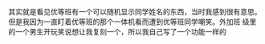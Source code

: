 其实就是看见优等班有一个可以随机显示同学姓名的东西，当时我感到很有意思。但是我因为一直盯着优等班的那个一体机看而遭到优等班同学嘲笑。外加班
级里的一个男生开玩笑说想让我复刻一个，所以我自己写了一个功能一样的
